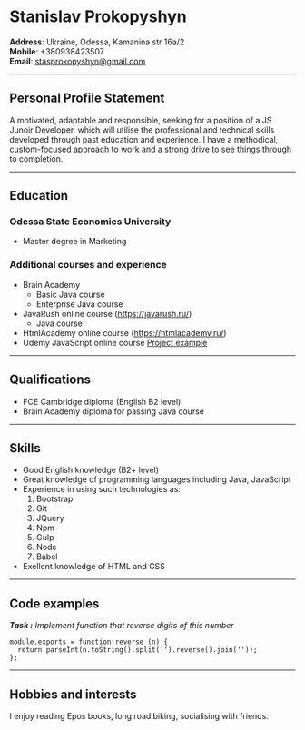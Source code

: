# Stanislav Prokopyshyn <br />
**Address**: Ukraine, Odessa, Kamanina str 16a/2 <br />
**Mobile**: +380938423507 <br />
**Email**: stasprokopyshyn@gmail.com

___
## Personal Profile Statement
A motivated, adaptable and responsible, seeking for a position of a JS Junoir Developer, which will utilise the professional and technical skills developed through past education and experience. I have a methodical, custom-focused approach to work and a strong drive to see things through to completion.

___
## Education
### Odessa State Economics University 
* Master degree in Marketing
### Additional courses and experience
* Brain Academy
    + Basic Java course    
    + Enterprise Java course
* JavaRush online course (https://javarush.ru/)
    + Java course
* HtmlAcademy online course (https://htmlacademy.ru/)
* Udemy JavaScript online course [Project example](https://waytomandalay.github.io/s-mitler/)

___
## Qualifications
* FCE Cambridge diploma (English B2 level)
* Brain Academy diploma for passing Java course

___
## Skills
* Good English knowledge (B2+ level)
* Great knowledge of programming languages including Java, JavaScript
* Experience in using such technologies as:
    1. Bootstrap
    1. Git
    1. JQuery
    1. Npm
    1. Gulp
    1. Node
    1. Babel
* Exellent knowledge of HTML and CSS 

___
## Code examples
***Task :***
*Implement function that reverse digits of this number*
``` 
module.exports = function reverse (n) {
  return parseInt(n.toString().split('').reverse().join(''));
}; 
```

___
## Hobbies and interests
I enjoy reading Epos books, long road biking, socialising with friends.
